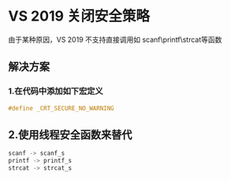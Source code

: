 # VS 2019 关闭安全策略



由于某种原因，VS 2019 不支持直接调用如 scanf\printf\strcat等函数

## 解决方案

### 1.在代码中添加如下宏定义

```c++
#define _CRT_SECURE_NO_WARNING
```

## 2.使用线程安全函数来替代

```c++
scanf -> scanf_s
printf -> printf_s
strcat -> strcat_s
```


